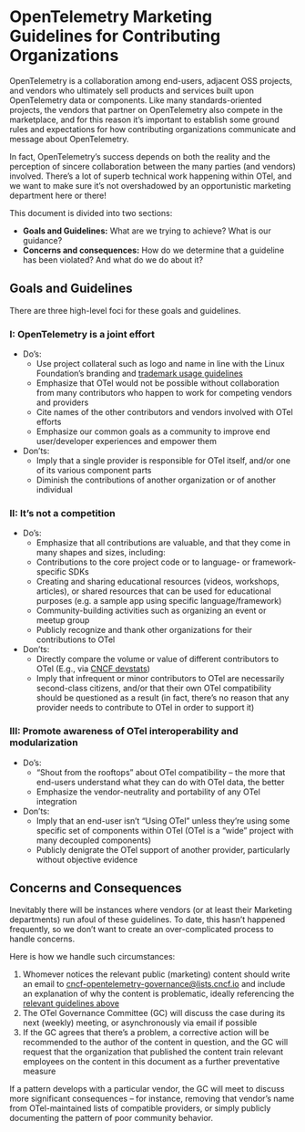 # OpenTelemetry Marketing Guidelines for Contributing Organizations

OpenTelemetry is a collaboration among end-users, adjacent OSS projects, and
vendors who ultimately sell products and services built upon OpenTelemetry data
or components. Like many standards-oriented projects, the vendors that partner
on OpenTelemetry also compete in the marketplace, and for this reason it’s
important to establish some ground rules and expectations for how contributing
organizations communicate and message about OpenTelemetry.

In fact, OpenTelemetry’s success depends on both the reality and the perception
of sincere collaboration between the many parties (and vendors) involved.
There’s a lot of superb technical work happening within OTel, and we want to
make sure it’s not overshadowed by an opportunistic marketing department here
or there!

This document is divided into two sections:
* **Goals and Guidelines:** What are we trying to achieve? What is our
  guidance?
* **Concerns and consequences:** How do we determine that a guideline has been
  violated? And what do we do about it?

## Goals and Guidelines

There are three high-level foci for these goals and guidelines.

### I: OpenTelemetry is a joint effort

* Do’s:
  * Use project collateral such as logo and name in line with the Linux
    Foundation’s branding and [trademark usage
    guidelines](https://www.linuxfoundation.org/trademark-usage/)
  * Emphasize that OTel would not be possible without collaboration from many
    contributors who happen to work for competing vendors and providers
  * Cite names of the other contributors and vendors involved with OTel efforts
  * Emphasize our common goals as a community to improve end user/developer
    experiences and empower them
* Don’ts:
  * Imply that a single provider is responsible for OTel itself, and/or one of
    its various component parts
  * Diminish the contributions of another organization or of another individual

### II: It’s not a competition

* Do’s:
  * Emphasize that all contributions are valuable, and that they come in many
    shapes and sizes, including:
  * Contributions to the core project code or to language- or
    framework-specific SDKs
  * Creating and sharing educational resources (videos, workshops, articles),
    or shared resources that can be used for educational purposes (e.g. a
    sample app using specific language/framework)
  * Community-building activities such as organizing an event or meetup group
  * Publicly recognize and thank other organizations for their contributions to
    OTel
* Don’ts:
  * Directly compare the volume or value of different contributors to OTel
    (E.g., via [CNCF devstats](https://devstats.cncf.io/))
  * Imply that infrequent or minor contributors to OTel are necessarily
    second-class citizens, and/or that their own OTel compatibility should be
    questioned as a result (in fact, there’s no reason that any provider needs
    to contribute to OTel in order to support it)

### III: Promote awareness of OTel interoperability and modularization

* Do’s:
  * “Shout from the rooftops” about OTel compatibility – the more that
    end-users understand what they can do with OTel data, the better
  * Emphasize the vendor-neutrality and portability of any OTel integration
* Don’ts:
  * Imply that an end-user isn’t “Using OTel” unless they’re using some
    specific set of components within OTel (OTel is a “wide” project with many
    decoupled components)
  * Publicly denigrate the OTel support of another provider, particularly
    without objective evidence

## Concerns and Consequences

Inevitably there will be instances where vendors (or at least their Marketing
departments) run afoul of these guidelines. To date, this hasn’t happened
frequently, so we don’t want to create an over-complicated process to handle
concerns.

Here is how we handle such circumstances:

1. Whomever notices the relevant public (marketing) content should write an
   email to cncf-opentelemetry-governance@lists.cncf.io and include an
   explanation of why the content is problematic, ideally referencing the
   [relevant guidelines above](#goals-and-guidelines)
1. The OTel Governance Committee (GC) will discuss the case during its next
   (weekly) meeting, or asynchronously via email if possible
1. If the GC agrees that there’s a problem, a corrective action will be
   recommended to the author of the content in question, and the GC will
   request that the organization that published the content train relevant
   employees on the content in this document as a further preventative measure

If a pattern develops with a particular vendor, the GC will meet to discuss
more significant consequences – for instance, removing that vendor’s name from
OTel-maintained lists of compatible providers, or simply publicly documenting
the pattern of poor community behavior.
